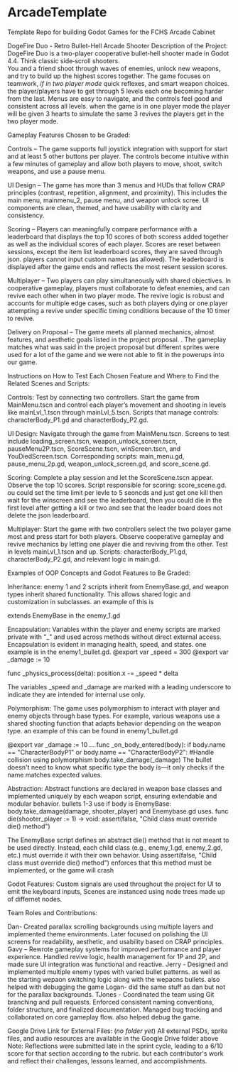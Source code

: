 # ArcadeTemplate
 Template Repo for building Godot Games for the FCHS Arcade Cabinet

DogeFire Duo - Retro Bullet-Hell Arcade Shooter
Description of the Project:
DogeFire Duo is a two-player cooperative bullet‑hell shooter made in Godot 4.4. 
Think classic side‑scroll shooters.  
You and a friend shoot through waves of enemies, unlock new weapons, 
and try to build up the highest scores together. The game focuses on teamwork, *if in two player mode*
quick reflexes, and smart weapon choices. the player/players have to get through 5 levels each one becoming harder from the last.
Menus are easy to navigate, and the controls feel good and consistent across all levels.
when the game is in one player mode the player will be given 3 hearts to simulate the same 3 revives the players
get in the two player mode. 


Gameplay Features Chosen to be Graded:
	
Controls – The game supports full joystick integration with support for start and at least 5 other buttons per player.
 The controls become intuitive within a few minutes of gameplay and allow both players to move, shoot, switch weapons,
 and use a pause menu.


UI Design – The game has more than 3 menus and HUDs that follow CRAP principles (contrast, 
repetition, alignment, and proximity). This includes the main menu, mainmenu_2, pause menu, and weapon unlock scree. 
UI components are clean, themed, and have usability with clarity and consistency.


Scoring – Players can meaningfully compare performance with a leaderboard that displays the top 10 scores of both scoress added together as well as the individual scores of each player.
 Scores are reset between sessions, except the item list leaderboard scores, they are saved through json. players cannot input custom names (as allowed).
 The leaderboard is displayed after the game ends and reflects the most resent session scores.


Multiplayer – Two players can play simultaneously with shared objectives. In cooperative gameplay, players must collaborate to defeat enemies, 
and can revive each other when in two player mode. The revive logic is robust and accounts for multiple edge cases, such as both players dying or one 
player attempting a revive under specific timing conditions because of the 10 timer to revive. 


Delivery on Proposal – The game meets all planned mechanics, almost features, and aesthetic goals listed in the project proposal.
. The gameplay matches what was said in the project proposal but different sprites were used for a lot of the game and 
we were not able to fit in the powerups into our game. 


Instructions on How to Test Each Chosen Feature and Where to Find the Related Scenes and Scripts:
	
	
Controls:
 Test by connecting two controllers. Start the game from MainMenu.tscn and control each player’s movement and shooting 
in levels like mainLvl_1.tscn through mainLvl_5.tscn.
 Scripts that manage controls: characterBody_P1.gd and characterBody_P2.gd.


UI Design:
 Navigate through the game from MainMenu.tscn. Screens to test include loading_screen.tscn,
 weapon_unlock_screen.tscn, pauseMenu2P.tscn, ScoreScene.tscn, winScreen.tscn, and YouDiedScreen.tscn.
 Corresponding scripts: main_menu.gd, pause_menu_2p.gd, weapon_unlock_screen.gd, and score_scene.gd.


Scoring:
 Complete a play session and let the ScoreScene.tscn appear. Observe the top 10 scores.
 Script responsible for scoring: score_scene.gd. ou could set the time limit per levle to 5 seoncds 
and just get one kill then wait for the winscreen and see the leaderboard, then you could die in the first 
level after getting a kill or two and see that the leader board does not delete the json leaderboard. 


Multiplayer:
 Start the game with two controllers select the two polayer game most and press start for both players.
 Observe cooperative gameplay and revive mechanics by letting one player die and reviving from the other. 
Test in levels mainLvl_1.tscn and up. Scripts: characterBody_P1.gd, characterBody_P2.gd, and relevant logic in main.gd.



Examples of OOP Concepts and Godot Features to Be Graded:
	
	
Inheritance:
  enemy 1 and 2 scripts inherit from EnemyBase.gd, and weapon types inherit shared functionality. 
This allows shared logic and customization in subclasses. an example of this is 

extends EnemyBase 
in the enemy_1.gd


Encapsulation:
 Variables within the player and enemy scripts are marked private with "_" 
and used across methods without direct external access. 
Encapsulation is evident in managing health, speed, and states. one example is in the enemy1_bullet.gd. 
@export var _speed = 300
@export var _damage := 10

func _physics_process(delta):
	position.x -= _speed * delta
	
The variables _speed and _damage are marked with a leading underscore to indicate they are intended for internal use only.
	

Polymorphism:
 The game uses polymorphism to interact with player and enemy objects through base types. 
For example, various weapons use a shared shooting function that adapts behavior depending on the weapon type.
an example of this can be found in enemy1_bullet.gd

@export var _damage := 10
...
func _on_body_entered(body):
	if body.name == "CharacterBodyP1" or body.name == "CharacterBodyP2":
		#Handle collision using polymorphism
		body.take_damage(_damage)
The bullet doesn't need to know what specific type the body is—it only checks if the name matches expected values. 



Abstraction:
 Abstract functions are declared in weapon base classes and implemented uniquely by each weapon script, 
ensuring extendable and modular behavior. bullets 1-3 use 
if body is EnemyBase:
	body.take_damage(damage, shooter_player)
and Enemybase.gd uses.
func die(shooter_player := 1) -> void:
	assert(false, "Child class must override die() method")

 The EnemyBase script defines an abstract die() method that is not meant to be used directly.
 Instead, each child class (e.g., enemy_1.gd, enemy_2.gd, etc.) must override it with their own behavior. 
Using assert(false, "Child class must override die() method") enforces that this method must be implemented, 
or the game will crash


Godot Features:
 Custom signals are used throughout the project for UI to emit the keyboard inputs, 
 Scenes are  instanced using node trees made up of differnet nodes. 



Team Roles and Contributions:
	
Dan-
 Created parallax scrolling backgrounds using multiple layers and implemented theme environments. 
Later focused on polishing the UI screens for readability, aesthetic, and usability based on CRAP principles.
Gavy –
 Rewrote gameplay systems for improved performance and player experience.
 Handled revive logic, health management for 1P and 2P, and made sure UI integration was functional and reactive.
Jerry -
 Designed and implemented multiple enemy types with varied bullet patterns. as well as the
starting wepaon switching logic along with the wepaons bullets. also helped with debugging the game
Logan-
did the same stuff as dan but not for the parallax backgrounds.
TJones -
 Coordinated the team using Git branching and pull requests. Enforced consistent naming conventions, 
folder structure, and finalized documentation. Managed bug tracking and collaborated on core gameplay flow. 
also helped debug the game.



Google Drive Link for External Files:
(*no folder yet*)
All external PSDs, sprite files, and audio resources are available in the Google Drive folder above
Note: Reflections were submitted late in the sprint cycle, leading to a 6/10 score for that section according to the rubric.
 but  each contributor's work and reflect their challenges, lessons learned, and accomplishments.
